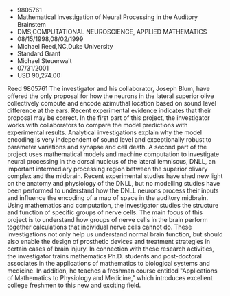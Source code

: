 
* 9805761
* Mathematical Investigation of Neural Processing in the Auditory Brainstem
* DMS,COMPUTATIONAL NEUROSCIENCE, APPLIED MATHEMATICS
* 08/15/1998,08/02/1999
* Michael Reed,NC,Duke University
* Standard Grant
* Michael Steuerwalt
* 07/31/2001
* USD 90,274.00

Reed 9805761 The investigator and his collaborator, Joseph Blum, have offered
the only proposal for how the neurons in the lateral superior olive collectively
compute and encode azimuthal location based on sound level difference at the
ears. Recent experimental evidence indicates that their proposal may be correct.
In the first part of this project, the investigator works with collaborators to
compare the model predictions with experimental results. Analytical
investigations explain why the model encoding is very independent of sound level
and exceptionally robust to parameter variations and synapse and cell death. A
second part of the project uses mathematical models and machine computation to
investigate neural processing in the dorsal nucleus of the lateral lemniscus,
DNLL, an important intermediary processing region between the superior olivary
complex and the midbrain. Recent experimental studies have shed new light on the
anatomy and physiology of the DNLL, but no modelling studies have been performed
to understand how the DNLL neurons process their inputs and influence the
encoding of a map of space in the auditory midbrain. Using mathematics and
computation, the investigator studies the structure and function of specific
groups of nerve cells. The main focus of this project is to understand how
groups of nerve cells in the brain perform together calculations that individual
nerve cells cannot do. These investigations not only help us understand normal
brain function, but should also enable the design of prosthetic devices and
treatment strategies in certain cases of brain injury. In connection with these
research activities, the investigator trains mathematics Ph.D. students and
post-doctoral associates in the applications of mathematics to biological
systems and medicine. In addition, he teaches a freshman course entitled
"Applications of Mathematics to Physiology and Medicine," which introduces
excellent college freshmen to this new and exciting field.
